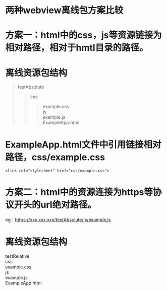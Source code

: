 

两种webview离线包方案比较<br>
====

方案一：html中的css，js等资源链接为相对路径，相对于hmtl目录的路径。<br>
===

离线资源包结构<br>
==
>testAbsolute<br>
>>css<br>
>>>example.css<br>
>>js<br>
>>>example.js<br>
>>ExampleApp.html<br>
  
  
ExampleApp.html文件中引用链接相对路径，css/example.css<br>
==
```
<link rel="stylesheet" href="css/example.css">
```
  
  




方案二：html中的资源连接为https等协议开头的url绝对路径。
===
eg：https://xxx.xxx.xxx/testAbsolute/js/example.js

离线资源包结构
==
testRelative<br>
  css<br>
    example.css<br>
  js<br>
    example.js<br>
  ExampleApp.html<br>





